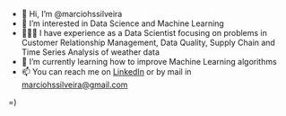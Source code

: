 - 👋 Hi, I’m @marciohssilveira
- 👀 I’m interested in Data Science and Machine Learning
- 👨🏽‍💻 I have experience as a Data Scientist focusing on problems in Customer Relationship Management, Data Quality, Supply Chain and Time Series Analysis of weather data
- 🌱 I’m currently learning how to improve Machine Learning algorithms
- 📫 You can reach me on [LinkedIn](https://www.linkedin.com/in/marciohssilveira/?locale=en_US) or by mail in marciohssilveira@gmail.com

=)

<!---
marciohssilveira/marciohssilveira is a ✨ special ✨ repository because its `README.md` (this file) appears on your GitHub profile.
You can click the Preview link to take a look at your changes.
--->
